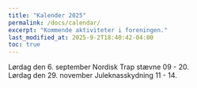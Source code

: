 ```yaml
---
title: "Kalender 2025"
permalink: /docs/calendar/
excerpt: "Kommende aktiviteter i foreningen."
last_modified_at: 2025-9-2T18:40:42-04:00
toc: true
---            
```

Lørdag den 6. september Nordisk Trap stævne 09 - 20.   
Lørdag den 29. november Juleknasskydning 11 - 14.   
